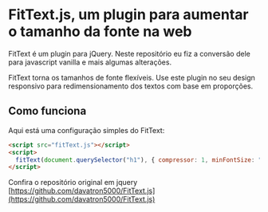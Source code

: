 # FitText.js, um plugin para aumentar o tamanho da fonte na web
FitText é um plugin para jQuery. Neste repositório eu fiz a conversão dele para javascript vanilla e mais algumas alterações.

FitText torna os tamanhos de fonte flexíveis. Use este plugin no seu design responsivo para redimensionamento dos textos com base em proporções.

## Como funciona
Aqui está uma configuração simples do FitText:

```html
<script src="fitText.js"></script>
<script>
  fitText(document.querySelector("h1"), { compressor: 1, minFontSize: "20px", maxFontSize: "40px" })
</script>
```

Confira o repositório original em jquery
[https://github.com/davatron5000/FitText.js](https://github.com/davatron5000/FitText.js)

